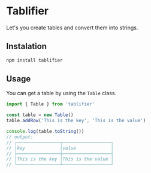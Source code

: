 # Tablifier

Let's you create tables and convert them into strings.

## Instalation

```bash
npm install tablifier
```

## Usage

You can get a table by using the `Table` class.

```javascript
import { Table } from 'tablifier'

const table = new Table()
table.addRow('This is the key', 'This is the value')

console.log(table.toString())
// output:
// ┌────────────────┬──────────────────┐
// │key             │value             │
// ├────────────────┼──────────────────┤
// │This is the key │This is the value │
// └────────────────┴──────────────────┘
```
